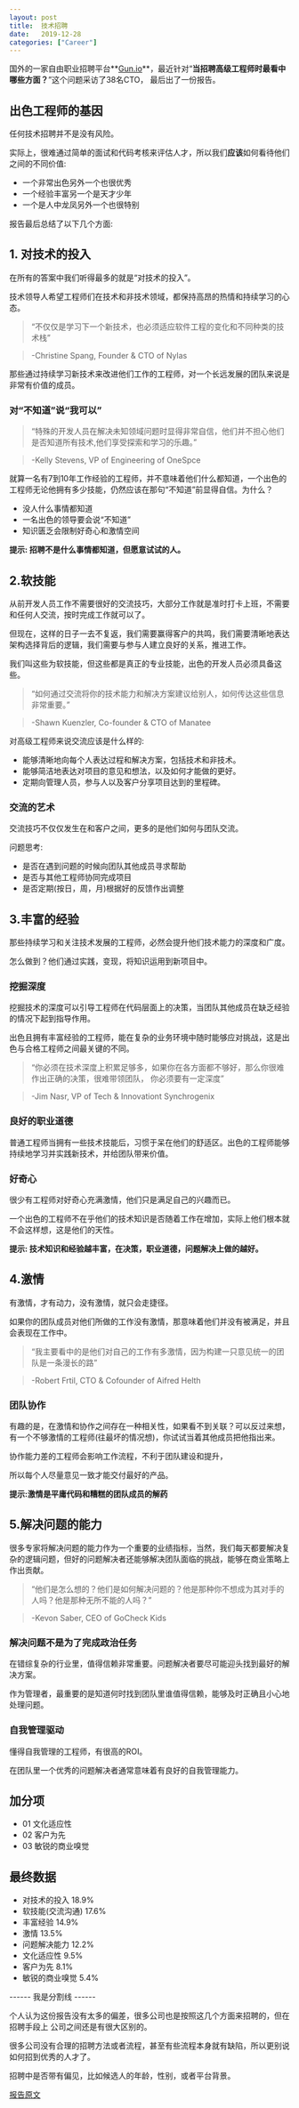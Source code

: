 ```yaml
---
layout: post
title:  技术招聘
date:   2019-12-28
categories: ["Career"]
---
```


国外的一家自由职业招聘平台**[Gun.io](https://www.gun.io/)**，最近针对“**当招聘高级工程师时最看中哪些方面？**”这个问题采访了38名CTO，
最后出了一份报告。


## 出色工程师的基因

任何技术招聘并不是没有风险。

实际上，很难通过简单的面试和代码考核来评估人才，所以我们**应该**如何看待他们之间的不同价值:

- 一个非常出色另外一个也很优秀
- 一个经验丰富另一个是天才少年
- 一个是人中龙凤另外一个也很特别

报告最后总结了以下几个方面:

## 1. 对技术的投入

在所有的答案中我们听得最多的就是“对技术的投入”。

技术领导人希望工程师们在技术和非技术领域，都保持高昂的热情和持续学习的心态。

> “不仅仅是学习下一个新技术，也必须适应软件工程的变化和不同种类的技术栈”

> -Christine Spang, Founder & CTO of Nylas

那些通过持续学习新技术来改进他们工作的工程师，对一个长远发展的团队来说是非常有价值的成员。

### 对“不知道”说“我可以”

> “特殊的开发人员在解决未知领域问题时显得非常自信，他们并不担心他们是否知道所有技术,他们享受探索和学习的乐趣。”

>-Kelly Stevens, VP of Engineering of OneSpce

就算一名有7到10年工作经验的工程师，并不意味着他们什么都知道，一个出色的工程师无论他拥有多少技能，仍然应该在那句“不知道”前显得自信。为什么？

- 没人什么事情都知道
- 一名出色的领导要会说“不知道”
- 知识匮乏会限制好奇心和激情空间

**提示: 招聘不是什么事情都知道，但愿意试试的人。**

## 2.软技能

从前开发人员工作不需要很好的交流技巧，大部分工作就是准时打卡上班，不需要和任何人交流，按时完成工作就可以了。

但现在，这样的日子一去不复返，我们需要赢得客户的共鸣，我们需要清晰地表达架构选择背后的逻辑，我们需要与参与人建立良好的关系，推进工作。

我们叫这些为软技能，但这些都是真正的专业技能，出色的开发人员必须具备这些。

>“如何通过交流将你的技术能力和解决方案建议给别人，如何传达这些信息非常重要。”

>-Shawn Kuenzler, Co-founder & CTO of Manatee

对高级工程师来说交流应该是什么样的:

- 能够清晰地向每个人表达过程和解决方案，包括技术和非技术。
- 能够简洁地表达对项目的意见和想法，以及如何才能做的更好。
- 定期向管理人员，参与人以及客户分享项目达到的里程碑。

### 交流的艺术

交流技巧不仅仅发生在和客户之间，更多的是他们如何与团队交流。

问题思考:

- 是否在遇到问题的时候向团队其他成员寻求帮助
- 是否与其他工程师协同完成项目
- 是否定期(按日，周，月)根据好的反馈作出调整

## 3.丰富的经验

那些持续学习和关注技术发展的工程师，必然会提升他们技术能力的深度和广度。

怎么做到？他们通过实践，变现，将知识运用到新项目中。

### 挖掘深度

挖掘技术的深度可以引导工程师在代码层面上的决策，当团队其他成员在缺乏经验的情况下起到指导作用。

出色且拥有丰富经验的工程师，能在复杂的业务环境中随时能够应对挑战，这是出色与合格工程师之间最关键的不同。

> “你必须在技术深度上积累足够多，如果你在各方面都不够好，那么你很难作出正确的决策，很难带领团队，
> 你必须要有一定深度”

>-Jim Nasr, VP of Tech & Innovationt Synchrogenix

### 良好的职业道德

普通工程师当拥有一些技术技能后，习惯于呆在他们的舒适区。出色的工程师能够持续地学习并实践新技术，并给团队带来价值。

### 好奇心

很少有工程师对好奇心充满激情，他们只是满足自己的兴趣而已。

一个出色的工程师不在乎他们的技术知识是否随着工作在增加，实际上他们根本就不会这样想，这是他们的天性。

**提示: 技术知识和经验越丰富，在决策，职业道德，问题解决上做的越好。**

## 4.激情

有激情，才有动力，没有激情，就只会走捷径。

如果你的团队成员对他们所做的工作没有激情，那意味着他们并没有被满足，并且会表现在工作中。

> “我主要看中的是他们对自己的工作有多激情，因为构建一只意见统一的团队是一条漫长的路”

>-Robert Frtil, CTO & Cofounder of Aifred Helth

### 团队协作

有趣的是，在激情和协作之间存在一种相关性，如果看不到关联？可以反过来想，有一个不够激情的工程师(往最坏的情况想)，你试试当着其他成员把他指出来。

协作能力差的工程师会影响工作流程，不利于团队建设和提升，

所以每个人尽量意见一致才能交付最好的产品。

**提示:激情是平庸代码和糟糕的团队成员的解药**

## 5.解决问题的能力

很多专家将解决问题的能力作为一个重要的业绩指标，当然，我们每天都要解决复杂的逻辑问题，但好的问题解决者还能够解决团队面临的挑战，能够在商业策略上作出贡献。

>“他们是怎么想的？他们是如何解决问题的？他是那种你不想成为其对手的人吗？他是那种无所不能的人吗？”

>-Kevon Saber, CEO of GoCheck Kids

### 解决问题不是为了完成政治任务

在错综复杂的行业里，值得信赖非常重要。问题解决者要尽可能迎头找到最好的解决方案。

作为管理者，最重要的是知道何时找到团队里谁值得信赖，能够及时正确且小心地处理问题。

### 自我管理驱动

懂得自我管理的工程师，有很高的ROI。

在团队里一个优秀的问题解决者通常意味着有良好的自我管理能力。

## 加分项
- 01 文化适应性
- 02 客户为先
- 03 敏锐的商业嗅觉

## 最终数据

- 对技术的投入 18.9%
- 软技能(交流沟通)  17.6%
- 丰富经验   14.9%
- 激情        13.5%
- 问题解决能力  12.2%
- 文化适应性  9.5%
- 客户为先  8.1%
- 敏锐的商业嗅觉    5.4%

------ 我是分割线 ------

个人认为这份报告没有太多的偏差，很多公司也是按照这几个方面来招聘的，但在招聘手段上
公司之间还是有很大区别的。

很多公司没有合理的招聘方法或者流程，甚至有些流程本身就有缺陷，所以更别说如何招到优秀的人才了。

招聘中是否带有偏见，比如候选人的年龄，性别，或者平台背景。



[报告原文](https://www.gun.io/hubfs/Sales%20Collateral/Heuristics-For-Hiring.pdf)
